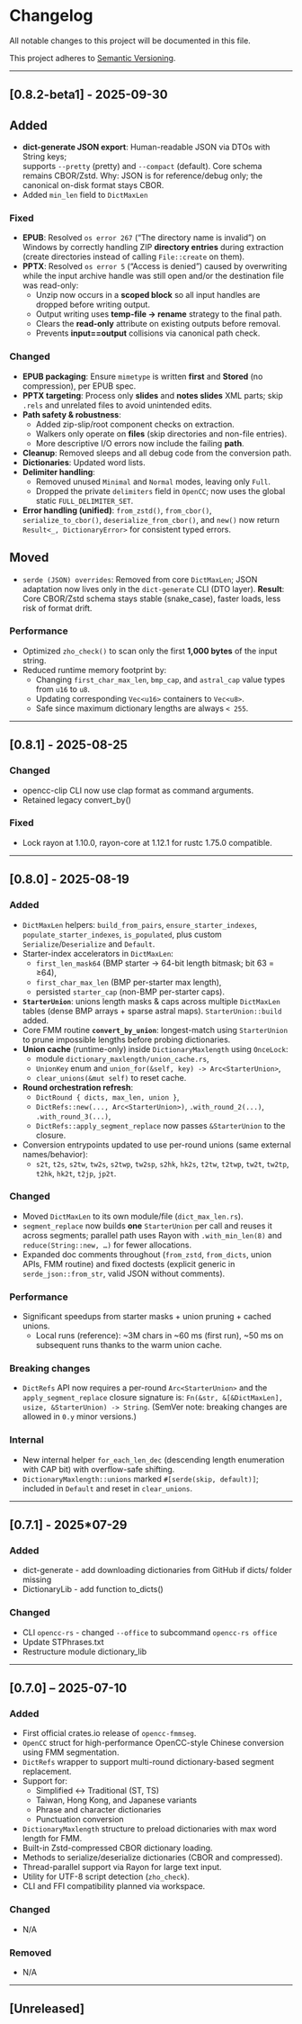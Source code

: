 # Changelog

All notable changes to this project will be documented in this file.

This project adheres to [Semantic Versioning](https://semver.org/).

---

## [0.8.2-beta1] - 2025-09-30

## Added

- **dict-generate JSON export**: Human-readable JSON via DTOs with String keys;  
  supports `--pretty` (pretty) and `--compact` (default). Core schema remains CBOR/Zstd.
  Why: JSON is for reference/debug only; the canonical on-disk format stays CBOR.
- Added `min_len` field to `DictMaxLen`

### Fixed

- **EPUB**: Resolved `os error 267` (“The directory name is invalid”) on Windows by correctly handling ZIP **directory
  entries** during extraction (create directories instead of calling `File::create` on them).
- **PPTX**: Resolved `os error 5` (“Access is denied”) caused by overwriting while the input archive handle was still
  open and/or the destination file was read-only:
    - Unzip now occurs in a **scoped block** so all input handles are dropped before writing output.
    - Output writing uses **temp-file → rename** strategy to the final path.
    - Clears the **read-only** attribute on existing outputs before removal.
    - Prevents **input==output** collisions via canonical path check.

### Changed

- **EPUB packaging**: Ensure `mimetype` is written **first** and **Stored** (no compression), per EPUB spec.
- **PPTX targeting**: Process only **slides** and **notes slides** XML parts; skip `.rels` and unrelated files to avoid
  unintended edits.
- **Path safety & robustness**:
    - Added zip-slip/root component checks on extraction.
    - Walkers only operate on **files** (skip directories and non-file entries).
    - More descriptive I/O errors now include the failing **path**.
- **Cleanup**: Removed sleeps and all debug code from the conversion path.
- **Dictionaries**: Updated word lists.
- **Delimiter handling**:
    - Removed unused `Minimal` and `Normal` modes, leaving only `Full`.
    - Dropped the private `delimiters` field in `OpenCC`; now uses the global static `FULL_DELIMITER_SET`.
- **Error handling (unified)**: `from_zstd()`, `from_cbor()`, `serialize_to_cbor()`, `deserialize_from_cbor()`, and `new()` now return `Result<_, DictionaryError>` for consistent typed errors.

## Moved

- `serde (JSON) overrides`: Removed from core `DictMaxLen`; JSON adaptation now lives only in the `dict-generate` CLI (DTO layer).
  **Result**: Core CBOR/Zstd schema stays stable (snake_case), faster loads, less risk of format drift.

### Performance

- Optimized `zho_check()` to scan only the first **1,000 bytes** of the input string.
- Reduced runtime memory footprint by:
    - Changing `first_char_max_len`, `bmp_cap`, and `astral_cap` value types from `u16` to `u8`.
    - Updating corresponding `Vec<u16>` containers to `Vec<u8>`.
    - Safe since maximum dictionary lengths are always `< 255`.

---

## [0.8.1] - 2025-08-25

### Changed

- opencc-clip CLI now use clap format as command arguments.
- Retained legacy convert_by()

### Fixed

- Lock rayon at 1.10.0, rayon-core at 1.12.1 for rustc 1.75.0 compatible.

---

## [0.8.0] - 2025-08-19

### Added

- `DictMaxLen` helpers: `build_from_pairs`, `ensure_starter_indexes`, `populate_starter_indexes`, `is_populated`, plus
  custom `Serialize`/`Deserialize` and `Default`.
- Starter-index accelerators in `DictMaxLen`:
    - `first_len_mask64` (BMP starter → 64-bit length bitmask; bit 63 = ≥64),
    - `first_char_max_len` (BMP per-starter max length),
    - persisted `starter_cap` (non-BMP per-starter caps).
- **`StarterUnion`**: unions length masks & caps across multiple `DictMaxLen` tables (dense BMP arrays + sparse astral
  maps). `StarterUnion::build` added.
- Core FMM routine **`convert_by_union`**: longest-match using `StarterUnion` to prune impossible lengths before probing
  dictionaries.
- **Union cache** (runtime-only) inside `DictionaryMaxlength` using `OnceLock`:
    - module `dictionary_maxlength/union_cache.rs`,
    - `UnionKey` enum and `union_for(&self, key) -> Arc<StarterUnion>`,
    - `clear_unions(&mut self)` to reset cache.
- **Round orchestration refresh**:
    - `DictRound { dicts, max_len, union }`,
    - `DictRefs::new(..., Arc<StarterUnion>)`, `.with_round_2(...)`, `.with_round_3(...)`,
    - `DictRefs::apply_segment_replace` now passes `&StarterUnion` to the closure.
- Conversion entrypoints updated to use per-round unions (same external names/behavior):
    - `s2t`, `t2s`, `s2tw`, `tw2s`, `s2twp`, `tw2sp`,
      `s2hk`, `hk2s`, `t2tw`, `t2twp`, `tw2t`, `tw2tp`,
      `t2hk`, `hk2t`, `t2jp`, `jp2t`.

### Changed

- Moved `DictMaxLen` to its own module/file (`dict_max_len.rs`).
- `segment_replace` now builds **one** `StarterUnion` per call and reuses it across segments; parallel path uses Rayon
  with `.with_min_len(8)` and `reduce(String::new, …)` for fewer allocations.
- Expanded doc comments throughout (`from_zstd`, `from_dicts`, union APIs, FMM routine) and fixed doctests (explicit
  generic in `serde_json::from_str`, valid JSON without comments).

### Performance

- Significant speedups from starter masks + union pruning + cached unions.
    - Local runs (reference): ~3M chars in ~60 ms (first run), ~50 ms on subsequent runs thanks to the warm union cache.

### Breaking changes

- `DictRefs` API now requires a per-round `Arc<StarterUnion>` and the
  `apply_segment_replace` closure signature is:
  `Fn(&str, &[&DictMaxLen], usize, &StarterUnion) -> String`.
  (SemVer note: breaking changes are allowed in `0.y` minor versions.)

### Internal

- New internal helper `for_each_len_dec` (descending length enumeration with CAP bit) with overflow-safe shifting.
- `DictionaryMaxlength::unions` marked `#[serde(skip, default)]`; included in `Default` and reset in `clear_unions`.

---

## [0.7.1] - 2025*07-29

### Added

- dict-generate - add downloading dictionaries from GitHub if dicts/ folder missing
- DictionaryLib - add function to_dicts()

### Changed

- CLI `opencc-rs` - changed `--office` to subcommand `opencc-rs office`
- Update STPhrases.txt
- Restructure module dictionary_lib

---

## [0.7.0] – 2025-07-10

### Added

- First official crates.io release of `opencc-fmmseg`.
- `OpenCC` struct for high-performance OpenCC-style Chinese conversion using FMM segmentation.
- `DictRefs` wrapper to support multi-round dictionary-based segment replacement.
- Support for:
    - Simplified ↔ Traditional (ST, TS)
    - Taiwan, Hong Kong, and Japanese variants
    - Phrase and character dictionaries
    - Punctuation conversion
- `DictionaryMaxlength` structure to preload dictionaries with max word length for FMM.
- Built-in Zstd-compressed CBOR dictionary loading.
- Methods to serialize/deserialize dictionaries (CBOR and compressed).
- Thread-parallel support via Rayon for large text input.
- Utility for UTF-8 script detection (`zho_check`).
- CLI and FFI compatibility planned via workspace.

### Changed

- N/A

### Removed

- N/A

---

## [Unreleased]

